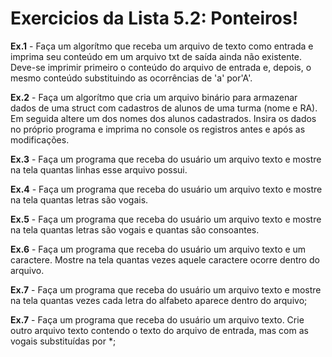 # Exercicios da Lista 5.2: Ponteiros!

**Ex.1** - Faça um algorítmo que receba um arquivo de texto como entrada e imprima seu conteúdo em um arquivo txt de saída ainda não existente. Deve-se imprimir primeiro o conteúdo do arquivo de entrada e, depois, o mesmo conteúdo substituindo as ocorrências de 'a' por'A'. 

**Ex.2** - Faça um algorítmo que cria um arquivo binário para armazenar dados de uma struct com cadastros de alunos de uma turma (nome e RA). Em seguida altere um dos nomes dos alunos cadastrados. Insira os dados no próprio programa e imprima no console os registros antes e após as modificações.

**Ex.3** - Faça um programa que receba do usuário um arquivo texto e mostre na tela quantas linhas esse arquivo possui.
                                         
**Ex.4** - Faça um programa que receba do usuário um arquivo texto e mostre na tela quantas letras são vogais.

**Ex.5** - Faça um programa que receba do usuário um arquivo texto e mostre na tela quantas letras são vogais e quantas são consoantes.

**Ex.6** - Faça um programa que receba do usuário um arquivo texto e um caractere. Mostre na tela
quantas vezes aquele caractere ocorre dentro do arquivo.

**Ex.7** - Faça um programa que receba do usuário um arquivo texto e mostre na tela quantas vezes cada letra do alfabeto aparece dentro do arquivo;

**Ex.7** - Faça um programa que receba do usuário um arquivo texto. Crie outro arquivo texto contendo o texto do arquivo de entrada, mas com as vogais substituídas por *;
